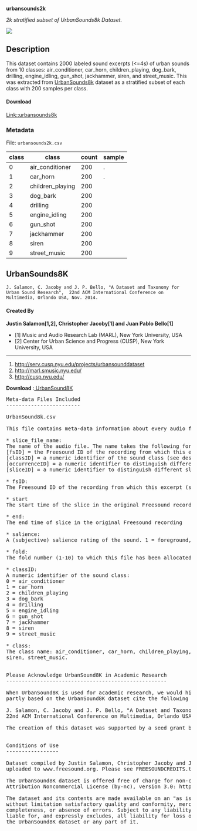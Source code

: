 
 **urbansounds2k**
 
*2k stratified subset of UrbanSounds8k Dataset.*

<p>


<img src="https://img.shields.io/badge/Python-FFD43B?style=for-the-badge&logo=python&logoColor=darkgreen" />


## Description

This dataset contains 2000 labeled sound excerpts (<=4s) of urban sounds from 10 classes: air_conditioner, car_horn, 
children_playing, dog_bark, drilling, engine_idling, gun_shot, jackhammer, siren, and street_music. This was extracted from <a href="https://urbansounddataset.weebly.com/urbansound8k.html" target="_blank">UrbanSounds8k</a> dataset as a stratified subset of each class with 200 samples per class.

#### Download

<a href="https://r2hr-my.sharepoint.com/:u:/g/personal/sr250070_r2hr_onmicrosoft_com/EaEYL0-emr9EockkdrV6jmMBh1-D-2PVxAU4aAUOkGnkyA?e=HLq9mX&download=1" target="_blank">Link::urbansounds8k</a>


### Metadata

File: `urbansounds2k.csv`

| class | class | count | sample |
|-------|-------|-------|--------|
|   0    |  air_conditioner     |   200    |     .   |
|   1    |    car_horn   |    200   |    .    |
|   2   |    children_playing   |    200   |        |
|   3   |    dog_bark   |    200   |        |
|   4   |    drilling   |    200   |        |
|   5    |   engine_idling    |   200    |        |
|   6    |   gun_shot    |   200    |        |
|   7    |   jackhammer    |   200    |        |
|   8    |   siren    |   200    |        |
|   9    |   street_music    |  200     |        |


## UrbanSounds8K
`J. Salamon, C. Jacoby and J. P. Bello, "A Dataset and Taxonomy for Urban Sound Research", 
22nd ACM International Conference on Multimedia, Orlando USA, Nov. 2014.`
#### Created By

**Justin Salamon[1,2], Christopher Jacoby[1] and Juan Pablo Bello[1]**

* [1] Music and Audio Research Lab (MARL), New York University, USA
* [2] Center for Urban Science and Progress (CUSP), New York University, USA
---
1. http://serv.cusp.nyu.edu/projects/urbansounddataset
2. http://marl.smusic.nyu.edu/
3. http://cusp.nyu.edu/


**Download** :<a href="https://urbansounddataset.weebly.com/download-urbansound8k.html" target="_blank"> UrbanSound8K</a>


<pre>
Meta-data Files Included
------------------------

UrbanSound8k.csv

This file contains meta-data information about every audio file in the dataset. This includes:

* slice_file_name: 
The name of the audio file. The name takes the following format: [fsID]-[classID]-[occurrenceID]-[sliceID].wav, where:
[fsID] = the Freesound ID of the recording from which this excerpt (slice) is taken
[classID] = a numeric identifier of the sound class (see description of classID below for further details)
[occurrenceID] = a numeric identifier to distinguish different occurrences of the sound within the original recording
[sliceID] = a numeric identifier to distinguish different slices taken from the same occurrence

* fsID:
The Freesound ID of the recording from which this excerpt (slice) is taken

* start
The start time of the slice in the original Freesound recording

* end:
The end time of slice in the original Freesound recording

* salience:
A (subjective) salience rating of the sound. 1 = foreground, 2 = background.

* fold:
The fold number (1-10) to which this file has been allocated.

* classID:
A numeric identifier of the sound class:
0 = air_conditioner
1 = car_horn
2 = children_playing
3 = dog_bark
4 = drilling
5 = engine_idling
6 = gun_shot
7 = jackhammer
8 = siren
9 = street_music

* class:
The class name: air_conditioner, car_horn, children_playing, dog_bark, drilling, engine_idling, gun_shot, jackhammer, 
siren, street_music.


Please Acknowledge UrbanSound8K in Academic Research
----------------------------------------------------

When UrbanSound8K is used for academic research, we would highly appreciate it if scientific publications of works 
partly based on the UrbanSound8K dataset cite the following publication:

J. Salamon, C. Jacoby and J. P. Bello, "A Dataset and Taxonomy for Urban Sound Research", 
22nd ACM International Conference on Multimedia, Orlando USA, Nov. 2014.

The creation of this dataset was supported by a seed grant by NYU's Center for Urban Science and Progress (CUSP).


Conditions of Use
-----------------

Dataset compiled by Justin Salamon, Christopher Jacoby and Juan Pablo Bello. All files are excerpts of recordings
uploaded to www.freesound.org. Please see FREESOUNDCREDITS.txt for an attribution list.
 
The UrbanSound8K dataset is offered free of charge for non-commercial use only under the terms of the Creative Commons
Attribution Noncommercial License (by-nc), version 3.0: http://creativecommons.org/licenses/by-nc/3.0/
 
The dataset and its contents are made available on an "as is" basis and without warranties of any kind, including 
without limitation satisfactory quality and conformity, merchantability, fitness for a particular purpose, accuracy or 
completeness, or absence of errors. Subject to any liability that may not be excluded or limited by law, NYU is not 
liable for, and expressly excludes, all liability for loss or damage however and whenever caused to anyone by any use of
the UrbanSound8K dataset or any part of it.
</pre>

